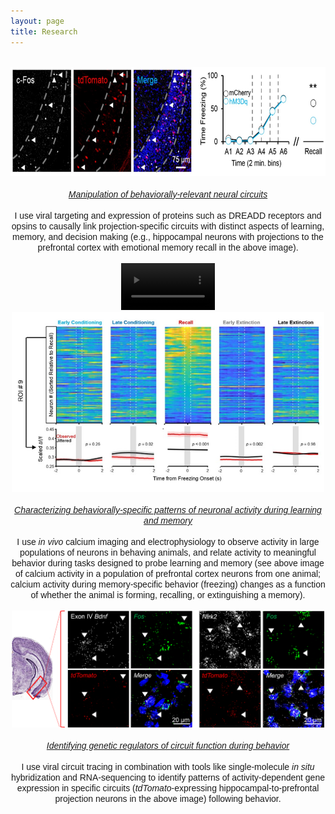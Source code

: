 ```yaml
---
layout: page
title: Research
---
```

<br>
<div style="text-align:center"><img src="/Circuit_Manipulation.jpg" width="600" height="175"></div><br>
<div style="text-align:center"><span style="font-family: 'Arial';"><i><u>Manipulation of behaviorally-relevant neural circuits</u></i><br><br>
I use viral targeting and expression of proteins such as DREADD receptors and opsins to causally link projection-specific circuits with distinct aspects of learning, memory, and decision making (e.g., hippocampal neurons with projections to the prefrontal cortex with emotional memory recall in the above image).</span></div><br>
<div style="text-align:center"><video width="150" autoplay loop muted><source src="/ca_imaging_final.mp4" type="video/mp4"></video><img src="/image.png" width="500"></div><br>
<div style="text-align:center"><span style="font-family: 'Arial';"><i><u>Characterizing behaviorally-specific patterns of neuronal activity during learning and memory</u></i><br><br>
I use <i>in vivo</i> calcium imaging and electrophysiology to observe activity in large populations of neurons in behaving animals, and relate activity to meaningful behavior during tasks designed to probe learning and memory (see above image of calcium activity in a population of prefrontal cortex neurons from one animal; calcium activity during memory-specific behavior (freezing) changes as a function of whether the animal is forming, recalling, or extinguishing a memory).</span></div><br>
<div style="text-align:center"><img src="/RNAscope.jpg" width="500"></div><br>
<div style="text-align:center"><span style="font-family: 'Arial';"><i><u>Identifying genetic regulators of circuit function during behavior</u></i><br><br>
I use viral circuit tracing in combination with tools like single-molecule <i>in situ</i> hybridization and RNA-sequencing to identify patterns of activity-dependent gene expression in specific circuits (<i>tdTomato</i>-expressing hippocampal-to-prefrontal projection neurons in the above image) following behavior.</span></div><br>




